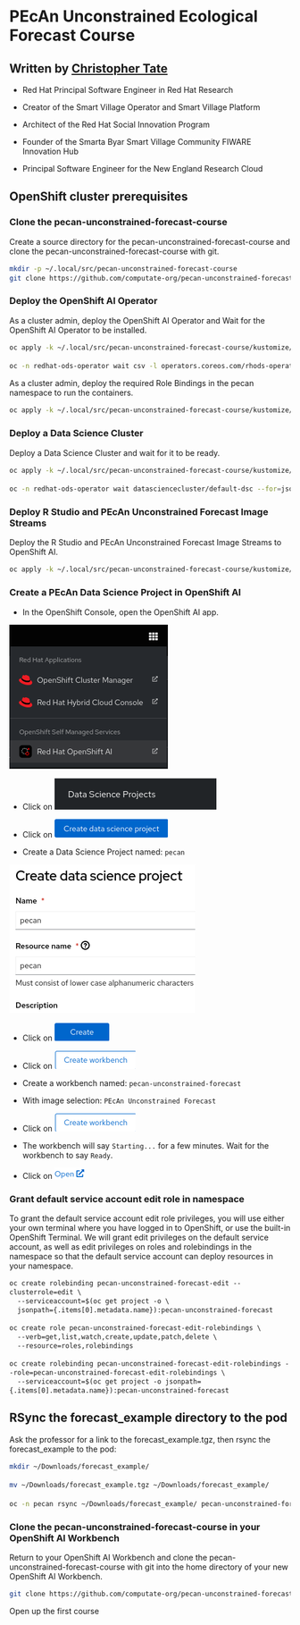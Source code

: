 

# PEcAn Unconstrained Ecological Forecast Course

## Written by [Christopher Tate](https://www.computate.org/)

- Red Hat Principal Software Engineer in Red Hat Research 

- Creator of the Smart Village Operator and Smart Village Platform 

- Architect of the Red Hat Social Innovation Program 

- Founder of the Smarta Byar Smart Village Community FIWARE Innovation Hub 

- Principal Software Engineer for the New England Research Cloud

## OpenShift cluster prerequisites

### Clone the pecan-unconstrained-forecast-course

Create a source directory for the pecan-unconstrained-forecast-course 
and clone the pecan-unconstrained-forecast-course with git. 

```bash
mkdir -p ~/.local/src/pecan-unconstrained-forecast-course
git clone https://github.com/computate-org/pecan-unconstrained-forecast-course.git ~/.local/src/pecan-unconstrained-forecast-course
```

### Deploy the OpenShift AI Operator

As a cluster admin, deploy the OpenShift AI Operator 
and Wait for the OpenShift AI Operator to be installed. 

```bash
oc apply -k ~/.local/src/pecan-unconstrained-forecast-course/kustomize/bundles/openshift-ai/base/

oc -n redhat-ods-operator wait csv -l operators.coreos.com/rhods-operator.redhat-ods-operator="" --for=jsonpath={.status.phase}='Succeeded'
```

As a cluster admin, deploy the required Role Bindings in the pecan namespace to run the containers. 

```bash
oc apply -k ~/.local/src/pecan-unconstrained-forecast-course/kustomize/bundles/pecan/base/
```

### Deploy a Data Science Cluster

Deploy a Data Science Cluster and wait for it to be ready. 

```bash
oc apply -k ~/.local/src/pecan-unconstrained-forecast-course/kustomize/bundles/openshift-ai/app/datascienceclusters/

oc -n redhat-ods-operator wait datasciencecluster/default-dsc --for=jsonpath='{.status.phase}'='Ready'
```

### Deploy R Studio and PEcAn Unconstrained Forecast Image Streams

Deploy the R Studio and PEcAn Unconstrained Forecast Image Streams to OpenShift AI. 

```bash
oc apply -k ~/.local/src/pecan-unconstrained-forecast-course/kustomize/bundles/openshift-ai/app/imagestreams/
```

### Create a PEcAn Data Science Project in OpenShift AI

- In the OpenShift Console, open the OpenShift AI app. 

![Open the OpenShift AI app](pictures/openshift-apps-openshift-ai.png "Open the OpenShift AI app") 

- Click on ![Data Science Projects](pictures/button-data-science-projects.png "Data Science Projects")

- Click on ![Create Data Science Project](pictures/button-create-data-science-project.png "Create Data Science Project")

- Create a Data Science Project named: `pecan`

![Create Data Science Project](pictures/form-create-data-science-project.png "Create Data Science Project")

- Click on ![Create](pictures/button-create.png "Create")

- Click on ![Create Workbench](pictures/button-create-workbench.png "Create Workbench")

- Create a workbench named: `pecan-unconstrained-forecast`

- With image selection: `PEcAn Unconstrained Forecast`

- Click on ![Create Workbench](pictures/button-create-workbench.png "Create Workbench")

- The workbench will say `Starting...` for a few minutes. 
Wait for the workbench to say `Ready`. 

- Click on ![Open](pictures/button-workbench-open.png "Open")

### Grant default service account edit role in namespace

To grant the default service account edit role privileges, you will use
either your own terminal where you have logged in to OpenShift, or use
the built-in OpenShift Terminal. We will grant edit privileges on the
default service account, as well as edit privileges on roles and
rolebindings in the namespace so that the default service account can
deploy resources in your namespace.

```
oc create rolebinding pecan-unconstrained-forecast-edit --clusterrole=edit \
  --serviceaccount=$(oc get project -o \
  jsonpath={.items[0].metadata.name}):pecan-unconstrained-forecast

oc create role pecan-unconstrained-forecast-edit-rolebindings \
  --verb=get,list,watch,create,update,patch,delete \
  --resource=roles,rolebindings

oc create rolebinding pecan-unconstrained-forecast-edit-rolebindings --role=pecan-unconstrained-forecast-edit-rolebindings \
  --serviceaccount=$(oc get project -o jsonpath={.items[0].metadata.name}):pecan-unconstrained-forecast
```

## RSync the forecast_example directory to the pod

Ask the professor for a link to the forecast_example.tgz, 
then rsync the forecast_example to the pod: 

```bash
mkdir ~/Downloads/forecast_example/

mv ~/Downloads/forecast_example.tgz ~/Downloads/forecast_example/

oc -n pecan rsync ~/Downloads/forecast_example/ pecan-unconstrained-forecast-0:/opt/app-root/src/forecast_example/
```

### Clone the pecan-unconstrained-forecast-course in your OpenShift AI Workbench

Return to your OpenShift AI Workbench and clone the pecan-unconstrained-forecast-course with git into the home directory of your new OpenShift AI Workbench. 

```bash
git clone https://github.com/computate-org/pecan-unconstrained-forecast-course.git ~/pecan-unconstrained-forecast-course
```

Open up the first course

